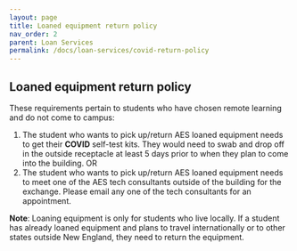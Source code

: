 ```yaml
---
layout: page
title: Loaned equipment return policy
nav_order: 2
parent: Loan Services
permalink: /docs/loan-services/covid-return-policy
---
```


## Loaned equipment return policy

These requirements pertain to students who have chosen remote learning and do not come to campus:
1. The student who wants to pick up/return AES loaned equipment needs to get their **COVID** self-test kits. They would need to swab and drop off in the outside receptacle at least 5 days prior to when they plan to come into the building. ​OR
2. The student who wants to pick up/return AES loaned equipment needs to meet one of the AES tech consultants outside of the building for the exchange. Please email any one of the tech consultants for an appointment.


**Note​**: Loaning equipment is only for students who live locally. If a student has already loaned equipment and plans to travel internationally or to other states outside New England, they need to return the equipment.